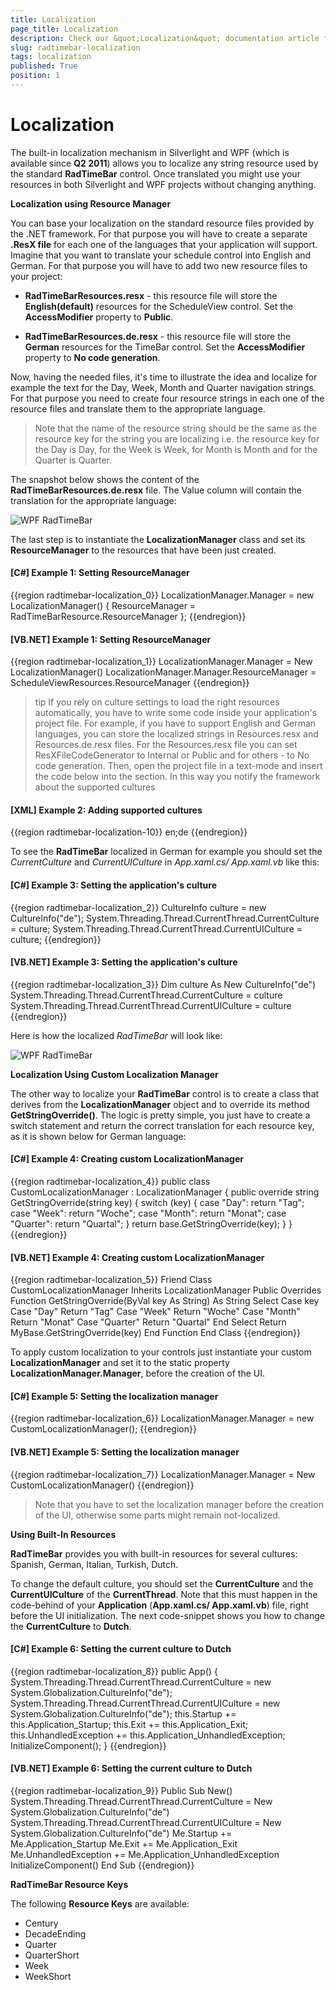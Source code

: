 ```yaml
---
title: Localization
page_title: Localization
description: Check our &quot;Localization&quot; documentation article for the RadTimeBar {{ site.framework_name }} control.
slug: radtimebar-localization
tags: localization
published: True
position: 1
---
```


# Localization

The built-in localization mechanism in Silverlight and WPF (which is available since __Q2 2011__) allows you to localize any string resource used by the standard __RadTimeBar__ control. Once translated you might use your resources in both Silverlight and WPF projects without changing anything.


__Localization using Resource Manager__

You can base your localization on the standard resource files provided by the .NET framework. For that purpose you will have to create a separate __.ResX file__ for each one of the languages that your application will support.
Imagine that you want to translate your schedule control into English and German. For that purpose you will have to add two new resource files to your project:

* __RadTimeBarResources.resx__ - this resource file will store the __English(default)__ resources for the ScheduleView control. Set the __AccessModifier__ property to __Public__. 

* __RadTimeBarResources.de.resx__ - this resource file will store the __German__ resources for the TimeBar control. Set the __AccessModifier__ property to __No code generation__. 

Now, having the needed files, it's time to illustrate the idea and localize for example the text for the Day, Week, Month and Quarter navigation strings. For that purpose you need to create four resource strings in each one of the resource files and translate them to the appropriate language.

>Note that the name of the resource string should be the same as the resource key for the string you are localizing i.e. the resource key for the Day is Day, for the Week is Week, for Month is Month and for the Quarter is Quarter.

The snapshot below shows the content of the __RadTimeBarResources.de.resx__ file. The Value column will contain the translation for the appropriate language:

![WPF RadTimeBar ](images/radtimebar_resourcekeysTranslation.PNG)

The last step is to instantiate the __LocalizationManager__ class and set its __ResourceManager__ to the resources that have been just created.

#### __[C#] Example 1: Setting ResourceManager__
{{region radtimebar-localization_0}}
	LocalizationManager.Manager = new LocalizationManager()
	{
	  ResourceManager = RadTimeBarResource.ResourceManager
	};
{{endregion}}

#### __[VB.NET] Example 1: Setting ResourceManager__
{{region radtimebar-localization_1}}
	LocalizationManager.Manager = New LocalizationManager()
	LocalizationManager.Manager.ResourceManager = ScheduleViewResources.ResourceManager
{{endregion}}

>tip If you rely on culture settings to load the right resources automatically, you have to write some code inside your application's project file. For example, if you have to support English and German languages, you can store the localized strings in Resources.resx and Resources.de.resx files. For the Resources.resx file you can set ResXFileCodeGenerator to Internal or Public and for others - to No code generation. Then, open the project file in a text-mode and insert the code below into the section. In this way you notify the framework about the supported cultures

#### __[XML] Example 2: Adding supported cultures__
{{region radtimebar-localization-10}}
	<SupportedCultures>en;de</SupportedCultures>
{{endregion}}

To see the __RadTimeBar__ localized in German for example you should set the *CurrentCulture* and *CurrentUICulture* in *App.xaml.cs/ App.xaml.vb* like this:

#### __[C#] Example 3: Setting the application's culture__
{{region radtimebar-localization_2}}
	CultureInfo culture = new CultureInfo("de");
	System.Threading.Thread.CurrentThread.CurrentCulture = culture;
	System.Threading.Thread.CurrentThread.CurrentUICulture = culture;
{{endregion}}

#### __[VB.NET] Example 3: Setting the application's culture__
{{region radtimebar-localization_3}}
	Dim culture As New CultureInfo("de")
	System.Threading.Thread.CurrentThread.CurrentCulture = culture
	System.Threading.Thread.CurrentThread.CurrentUICulture = culture
{{endregion}}

Here is how the localized *RadTimeBar* will look like:

![WPF RadTimeBar ](images/radtimebar_localized.PNG)

__Localization Using Custom Localization Manager__

The other way to localize your __RadTimeBar__ control is to create a class that derives from the __LocalizationManager__ object and to override its method __GetStringOverride()__. The logic is pretty simple, you just have to create a switch statement and return the correct translation for each resource key, as it is shown below for German language:

#### __[C#] Example 4: Creating custom LocalizationManager__
{{region radtimebar-localization_4}}
	public class CustomLocalizationManager : LocalizationManager
	{
		public override string GetStringOverride(string key)
		{
			switch (key)
			{
				case "Day":
					return "Tag";
				case "Week":
					return "Woche";
				case "Month":
					return "Monat";
				case "Quarter":
					return "Quartal";
			}
			return base.GetStringOverride(key);
		}
	}
{{endregion}}

#### __[VB.NET] Example 4: Creating custom LocalizationManager__
{{region radtimebar-localization_5}}
	Friend Class CustomLocalizationManager Inherits LocalizationManager
	Public Overrides Function GetStringOverride(ByVal key As String) As String
	   Select Case key
	          Case "Day"
	               Return "Tag"
	          Case "Week"
	               Return "Woche"
	          Case "Month"
	               Return "Monat"
	          Case "Quarter"
	               Return "Quartal"
	    End Select
	Return MyBase.GetStringOverride(key)
	End Function
	End Class
{{endregion}}

To apply custom localization to your controls just instantiate your custom __LocalizationManager__ and set it to the static property __LocalizationManager.Manager__, before the creation of the UI.

#### __[C#] Example 5: Setting the localization manager__
{{region radtimebar-localization_6}}
	LocalizationManager.Manager = new CustomLocalizationManager();
{{endregion}}

#### __[VB.NET] Example 5: Setting the localization manager__
{{region radtimebar-localization_7}}
	LocalizationManager.Manager = New CustomLocalizationManager()
{{endregion}}

>Note that you have to set the localization manager before the creation of the UI, otherwise some parts might remain not-localized.

__Using Built-In Resources__

__RadTimeBar__ provides you with built-in resources for several cultures:  Spanish, German, Italian, Turkish, Dutch.

To change the default culture, you should set the __CurrentCulture__ and the __CurrentUICulture__ of the __CurrentThread__. Note that this must happen in the code-behind of your __Application__ (__App.xaml.cs/ App.xaml.vb__) file, right before the UI initialization. The next code-snippet shows you how to change the __CurrentCulture__ to __Dutch__.

#### __[C#] Example 6: Setting the current culture to Dutch__
{{region radtimebar-localization_8}}
	public App()
	{
	  System.Threading.Thread.CurrentThread.CurrentCulture = new System.Globalization.CultureInfo("de");
	  System.Threading.Thread.CurrentThread.CurrentUICulture = new System.Globalization.CultureInfo("de");
	  this.Startup += this.Application_Startup;
	  this.Exit += this.Application_Exit;
	  this.UnhandledException += this.Application_UnhandledException;
	  InitializeComponent();
	}
{{endregion}}

#### __[VB.NET] Example 6: Setting the current culture to Dutch__
{{region radtimebar-localization_9}}
	Public Sub New()
	   System.Threading.Thread.CurrentThread.CurrentCulture = New System.Globalization.CultureInfo("de")
	   System.Threading.Thread.CurrentThread.CurrentUICulture = New System.Globalization.CultureInfo("de")
	   Me.Startup += Me.Application_Startup
	   Me.Exit += Me.Application_Exit
	   Me.UnhandledException += Me.Application_UnhandledException
	   InitializeComponent()
	End Sub
{{endregion}}

__RadTimeBar Resource Keys__

The following __Resource Keys__ are available:
* Century 
* DecadeEnding 
* Quarter 
* QuarterShort 
* Week 
* WeekShort 